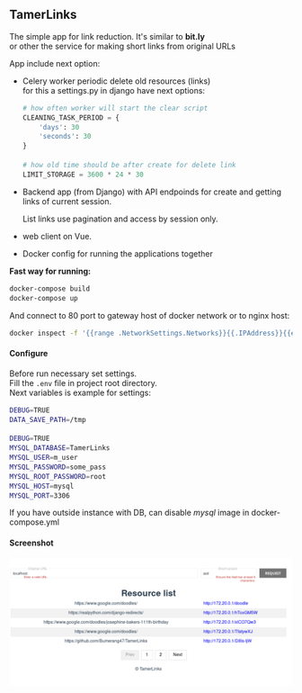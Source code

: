 ## TamerLinks   
The simple app for link reduction. It's similar to __bit.ly__  
or other the service for making short links from original URLs 


App include next option:   
- Celery worker periodic delete old resources (links)  
    for this a settings.py in django have next options:  
    ```python
    # how often worker will start the clear script
    CLEANING_TASK_PERIOD = {
        'days': 30
        'seconds': 30
    }
    
    # how old time should be after create for delete link
    LIMIT_STORAGE = 3600 * 24 * 30
    ```
- Backend app (from Django) with API endpoinds for create and getting links of current session.   
  
    List links use pagination and access by session only.
- web client on Vue.
- Docker config for running the applications together

**Fast way for running:**
```sh 
docker-compose build  
docker-compose up  
```
And connect to 80 port to gateway host of docker network or to nginx host:
```sh
docker inspect -f '{{range .NetworkSettings.Networks}}{{.IPAddress}}{{end}}' tamerlinks_nginx
```

#### Configure
Before run necessary set settings.  
Fill the `.env` file in project root directory.  
Next variables is example for settings:
```sh
DEBUG=TRUE
DATA_SAVE_PATH=/tmp

DEBUG=TRUE
MYSQL_DATABASE=TamerLinks
MYSQL_USER=m_user
MYSQL_PASSWORD=some_pass
MYSQL_ROOT_PASSWORD=root
MYSQL_HOST=mysql
MYSQL_PORT=3306
```
If you have outside instance with DB, can disable _mysql_ image in docker-compose.yml  

#### Screenshot
![](Readme/base_page.png)
